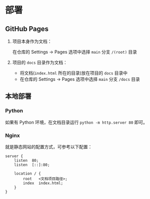 # 部署

## GitHub Pages

1. 项目本身作为文档：

   在仓库的 Settings -> Pages 选项中选择 `main` 分支 `/(root)` 目录

2. 项目的 `docs` 目录作为文档：

   - 将文档(`index.html` 所在的目录)放在项目的 `docs` 目录中
   - 在仓库的 Settings -> Pages 选项中选择 `main` 分支 `/docs` 目录

## 本地部署

### Python

如果有 Python 环境，在文档目录运行 `python -m http.server 80` 即可。

### Nginx

就是静态网站的配置方式，可参考以下配置：

```nginx
server {
    listen  80;
    listen  [::]:80;

    location / {
        root   <文档项目路径>;
        index  index.html;
    }
}
```
